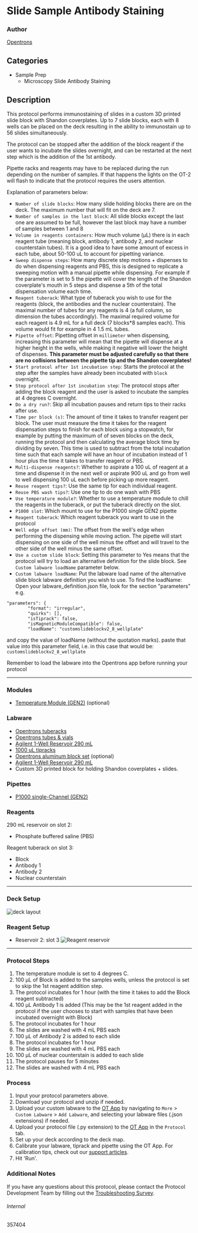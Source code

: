 # Slide Sample Antibody Staining

### Author
[Opentrons](https://opentrons.com/)



## Categories
* Sample Prep
	* Microscopy Slide Antibody Staining

## Description
This protocol performs immunostaining of slides in a custom 3D printed slide block with Shandon coverplates.
Up to 7 slide blocks, each with 8 wells can be placed on the deck resulting in the ability to immunostain up to 56 slides simultaneously.

The protocol can be stopped after the addition of the block reagent if the user wants to incubate the slides overnight, and can be restarted at the next step which is the addition of the 1st antibody.

Pipette racks and reagents may have to be replaced during the run depending on the number of samples. If that happens the lights on the OT-2 will flash to indicate that the protocol requires the users attention.

Explanation of parameters below:
* `Number of slide blocks`: How many slide holding blocks there are on the deck. The maximum number that will fit on the deck are 7.
* `Number of samples in the last block`: All slide blocks except the last one are assumed to be full, however the last block may have a number of samples between 1 and 8
* `Volume in reagents containers`: How much volume (µL) there is in each reagent tube (meaning block, antibody 1, antibody 2, and nuclear counterstain tubes). It is a good idea to have some amount of excess in each tube, about 50-100 uL to account for pipetting variance.
* `Sweep dispense steps`: How many discrete step motions + dispenses to do when dispensing reagents and PBS, this is designed to replicate a sweeping motion with a manual pipette while dispensing. For example if the parameter is set to 5 the pipette will cover the length of the Shandon coverplate's mouth in 5 steps and dispense a 5th of the total dispensation volume each time.
* `Reagent tuberack`: What type of tuberack you wish to use for the reagents (block, the antibodies and the nuclear counterstain). The maximal number of tubes for any reagents is 4 (a full column, so dimension the tubes accordingly). The maximal required volume for each reagent is 4.9 mL for a full deck (7 blocks*8 samples each). This volume would fit for example in 4 1.5 mL tubes.
* `Pipette offset`: Pipetting offset in `millimeter` when dispensing, increasing this parameter will mean that the pipette will dispense at a higher height in the wells, while making it negative will lower the height of dispenses. **This parameter must be adjusted carefully so that there are no collisions between the pipette tip and the Shandon coverplates!**
* `Start protocol after 1st incubation step`: Starts the protocol at the step after the samples have already been incubated with `block` overnight.
* `Stop protocol after 1st incubation step`: The protocol stops after adding the block reagent and the user is asked to incubate the samples at 4 degrees C overnight.
* `Do a dry run?`: Skip all incubation pauses and return tips to their racks after use.
* `Time per block (s)`: The amount of time it takes to transfer reagent per block. The user must measure the time it takes for the reagent dispensation steps to finish for each block using a stopwatch, for example by putting the maximum of of seven blocks on the deck, running the protocol and then calculating the average block time by dividing by seven. This time is used to subtract from the total incubation time such that each sample will have an hour of incubation instead of 1 hour plus the time it takes to transfer reagent or PBS.
* `Multi-dispense reagents?`: Whether to aspirate a 100 uL of reagent at a time and dispense it in the next well or aspirate 900 uL and go from well to well dispensing 100 uL each before picking up more reagent.
* `Reuse reagent tips?`: Use the same tip for each individual reagent.
* `Reuse PBS wash tips?`: Use one tip to do one wash with PBS
* `Use temperature module?`: Whether to use a temperature module to chill the reagents in the tuberack, or put the tuberack directly on the slot.
* `P1000 slot`: Which mount to use for the P1000 single GEN2 pipette
* `Reagent tuberack`: Which reagent tuberack you want to use in the protocol
* `Well edge offset (mm)`: The offset from the well's edge when performing the dispensing while moving action. The pipette will start dispensing on one side of the well minus the offset and will travel to the other side of the well minus the same offset.
* `Use a custom slide block`: Setting this parameter to Yes means that the protocol will try to load an alternative definition for the slide block. See `Custom labware loadName` parameter below.
* `Custom labware loadName`: Put the labware load name of the alternative slide block labware definition you wish to use. To find the loadName: Open your labware_definition.json file, look for the section "parameters"
e.g.
```
"parameters": {
		"format": "irregular",
		"quirks": [],
		"isTiprack": false,
		"isMagneticModuleCompatible": false,
		"loadName": "customslideblockv2_8_wellplate"
```
and copy the value of loadName (without the quotation marks). paste that value into this parameter field, i.e. in this case that would be: `customslideblockv2_8_wellplate`

Remember to load the labware into the Opentrons app before running your protocol

---

### Modules
* [Temperature Module (GEN2)](https://shop.opentrons.com/collections/hardware-modules/products/tempdeck) (optional)

### Labware
* [Opentrons tuberacks](https://shop.opentrons.com/4-in-1-tube-rack-set/)
* [Opentrons tubes & vials](https://shop.opentrons.com/consumables/)
* [Agilent 1-Well Reservoir 290 mL](https://labware.opentrons.com/agilent_1_reservoir_290ml)
* [1000 uL tipracks](https://shop.opentrons.com/opentrons-1000-l-tips/)
* [Opentrons aluminum block set](https://shop.opentrons.com/aluminum-block-set/) (optional)
* [Agilent 1-Well Reservoir 290 mL](https://labware.opentrons.com/agilent_1_reservoir_290ml)
* Custom 3D printed block for holding Shandon coverplates + slides.

### Pipettes
* [P1000 single-Channel (GEN2)](https://shop.opentrons.com/single-channel-electronic-pipette-p20/)

### Reagents
290 mL reservoir on slot 2:
* Phosphate buffered saline (PBS)

Reagent tuberack on slot 3:
* Block
* Antibody 1
* Antibody 2
* Nuclear counterstain

---

### Deck Setup
![deck layout](https://opentrons-protocol-library-website.s3.amazonaws.com/custom-README-images/357404/deck.jpg)

### Reagent Setup
* Reservoir 2: slot 3
![Reagent reservoir](https://opentrons-protocol-library-website.s3.amazonaws.com/custom-README-images/357404/reagent_tuberack.jpg)

---

### Protocol Steps
1. The temperature module is set to 4 degrees C.
2. 100 µL of Block is added to the samples wells, unless the protocol is set to skip the 1st reagent addition step.
3. The protocol incubates for 1 hour (with the time it takes to add the Block reagent subtracted)
4. 100 µL Antibody 1 is added (This may be the 1st reagent added in the protocol if the user chooses to start with samples that have been incubated overnight with Block)
5. The protocol incubates for 1 hour
6. The slides are washed with 4 mL PBS each
7. 100 µL of Antibody 2 is added to each slide
8. The protocol incubates for 1 hour
9.  The slides are washed with 4 mL PBS each
10. 100 µL of nuclear counterstain is added to each slide
11. The protocol pauses for 5 minutes
12. The slides are washed with 4 mL PBS each

### Process
1. Input your protocol parameters above.
2. Download your protocol and unzip if needed.
3. Upload your custom labware to the [OT App](https://opentrons.com/ot-app) by navigating to `More` > `Custom Labware` > `Add Labware`, and selecting your labware files (.json extensions) if needed.
4. Upload your protocol file (.py extension) to the [OT App](https://opentrons.com/ot-app) in the `Protocol` tab.
5. Set up your deck according to the deck map.
6. Calibrate your labware, tiprack and pipette using the OT App. For calibration tips, check out our [support articles](https://support.opentrons.com/en/collections/1559720-guide-for-getting-started-with-the-ot-2).
7. Hit 'Run'.

### Additional Notes
If you have any questions about this protocol, please contact the Protocol Development Team by filling out the [Troubleshooting Survey](https://protocol-troubleshooting.paperform.co/).

###### Internal
357404

